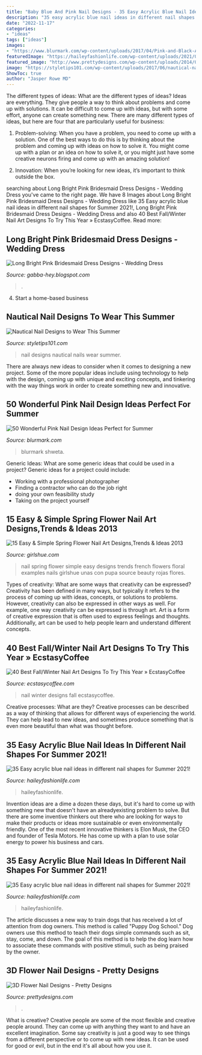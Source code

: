 ```yaml
---
title: "Baby Blue And Pink Nail Designs - 35 Easy Acrylic Blue Nail Ideas In Different Nail Shapes For Summer 2021!"
description: "35 easy acrylic blue nail ideas in different nail shapes for summer 2021!"
date: "2022-11-17"
categories:
- "ideas"
tags: ["ideas"]
images:
- "https://www.blurmark.com/wp-content/uploads/2017/04/Pink-and-Black-Acrylic-Nails.jpg"
featuredImage: "https://haileyfashionlife.com/wp-content/uploads/2021/04/26-5-768x1152.jpg"
featured_image: "http://www.prettydesigns.com/wp-content/uploads/2014/07/Blue-Nails1.jpg"
image: "https://styletips101.com/wp-content/uploads/2017/06/nautical-nail-design-4.jpg"
ShowToc: true
author: "Jasper Rowe MD"
---
```



The different types of ideas: What are the different types of ideas?
Ideas are everything. They give people a way to think about problems and come up with solutions. It can be difficult to come up with ideas, but with some effort, anyone can create something new. There are many different types of ideas, but here are four that are particularly useful for business:
1. Problem-solving: When you have a problem, you need to come up with a solution. One of the best ways to do this is by thinking about the problem and coming up with ideas on how to solve it. You might come up with a plan or an idea on how to solve it, or you might just have some creative neurons firing and come up with an amazing solution!

2. Innovation: When you’re looking for new ideas, it’s important to think outside the box.

	

		
searching about Long Bright Pink Bridesmaid Dress Designs - Wedding Dress you've came to the right page. We have 8 Images about Long Bright Pink Bridesmaid Dress Designs - Wedding Dress like 35 Easy acrylic blue nail ideas in different nail shapes for Summer 2021!, Long Bright Pink Bridesmaid Dress Designs - Wedding Dress and also 40 Best Fall/Winter Nail Art Designs To Try This Year » EcstasyCoffee. Read more:
		
    
## Long Bright Pink Bridesmaid Dress Designs - Wedding Dress

<img loading=lazy src="https://4.bp.blogspot.com/-VF8Hd58151s/T2NmOkUArDI/AAAAAAAADpE/SxWUk1lkBfM/s1600/Long-bright-pink-bridesmaid-dress-3.jpg" onerror="this.onerror=null;this.src='https://tse2.mm.bing.net/th?id=OIP.eTr5rcPsxrbqE472hbALYwHaLH&amp;pid=15.1';" alt="Long Bright Pink Bridesmaid Dress Designs - Wedding Dress">

_Source: gabba-hey.blogspot.com_

>. 

	

4. Start a home-based business

    
## Nautical Nail Designs To Wear This Summer

<img loading=lazy src="https://styletips101.com/wp-content/uploads/2017/06/nautical-nail-design-4.jpg" onerror="this.onerror=null;this.src='https://tse4.mm.bing.net/th?id=OIP.uqkFI3B7v98PCvOdOBLGtQHaHa&amp;pid=15.1';" alt="Nautical Nail Designs to Wear This Summer">

_Source: styletips101.com_

>nail designs nautical nails wear summer. 

	

There are always new ideas to consider when it comes to designing a new project. Some of the more popular ideas include using technology to help with the design, coming up with unique and exciting concepts, and tinkering with the way things work in order to create something new and innovative.

    
## 50 Wonderful Pink Nail Design Ideas Perfect For Summer

<img loading=lazy src="https://www.blurmark.com/wp-content/uploads/2017/04/Pink-and-Black-Acrylic-Nails.jpg" onerror="this.onerror=null;this.src='https://tse4.mm.bing.net/th?id=OIP.i4ofCGmXyTW5dSELHVxzhgHaHa&amp;pid=15.1';" alt="50 Wonderful Pink Nail Design Ideas Perfect for Summer">

_Source: blurmark.com_

>blurmark shweta. 

	

Generic Ideas: What are some generic ideas that could be used in a project?
Generic ideas for a project could include: 
- Working with a professional photographer 
- Finding a contractor who can do the job right 
- doing your own feasibility study 
- Taking on the project yourself

    
## 15 Easy &amp; Simple Spring Flower Nail Art Designs,Trends &amp; Ideas 2013

<img loading=lazy src="http://www.girlshue.com/wp-content/uploads/2016/07/unnamed-file-7085.jpg" onerror="this.onerror=null;this.src='https://tse2.mm.bing.net/th?id=OIP.Rb0DNxw2Gys0aqrjVUTtNgHaIU&amp;pid=15.1';" alt="15 Easy &amp; Simple Spring Flower Nail Art Designs,Trends &amp; Ideas 2013">

_Source: girlshue.com_

>nail spring flower simple easy designs trends french flowers floral examples nails girlshue unas con pupa source beauty rojas flores. 

	

Types of creativity: What are some ways that creativity can be expressed?
Creativity has been defined in many ways, but typically it refers to the process of coming up with ideas, concepts, or solutions to problems. However, creativity can also be expressed in other ways as well. For example, one way creativity can be expressed is through art. Art is a form of creative expression that is often used to express feelings and thoughts. Additionally, art can be used to help people learn and understand different concepts.

    
## 40 Best Fall/Winter Nail Art Designs To Try This Year » EcstasyCoffee

<img loading=lazy src="https://i2.wp.com/www.ecstasycoffee.com/wp-content/uploads/2016/10/Winter-Nail-Art.jpg" onerror="this.onerror=null;this.src='https://tse3.mm.bing.net/th?id=OIP.-Blq0VvvEZrgjIAOTGqbqwHaLH&amp;pid=15.1';" alt="40 Best Fall/Winter Nail Art Designs To Try This Year » EcstasyCoffee">

_Source: ecstasycoffee.com_

>nail winter designs fall ecstasycoffee. 

	

Creative processes: What are they?
Creative processes can be described as a way of thinking that allows for different ways of experiencing the world. They can help lead to new ideas, and sometimes produce something that is even more beautiful than what was thought before.

    
## 35 Easy Acrylic Blue Nail Ideas In Different Nail Shapes For Summer 2021!

<img loading=lazy src="https://haileyfashionlife.com/wp-content/uploads/2021/04/26-5-768x1152.jpg" onerror="this.onerror=null;this.src='https://tse3.mm.bing.net/th?id=OIP.bNKvinsWf6Nd3ErFAaLT4QHaLH&amp;pid=15.1';" alt="35 Easy acrylic blue nail ideas in different nail shapes for Summer 2021!">

_Source: haileyfashionlife.com_

>haileyfashionlife. 

	

Invention ideas are a dime a dozen these days, but it's hard to come up with something new that doesn't have an alreadyexisting problem to solve. But there are some inventive thinkers out there who are looking for ways to make their products or ideas more sustainable or even environmentally friendly. One of the most recent innovative thinkers is Elon Musk, the CEO and founder of Tesla Motors. He has come up with a plan to use solar energy to power his business and cars.

    
## 35 Easy Acrylic Blue Nail Ideas In Different Nail Shapes For Summer 2021!

<img loading=lazy src="https://haileyfashionlife.com/wp-content/uploads/2021/04/14-4-769x1154.jpg" onerror="this.onerror=null;this.src='https://tse3.mm.bing.net/th?id=OIP._39BG0dWvMU0MIX-OaBjXgHaLH&amp;pid=15.1';" alt="35 Easy acrylic blue nail ideas in different nail shapes for Summer 2021!">

_Source: haileyfashionlife.com_

>haileyfashionlife. 

	

The article discusses a new way to train dogs that has received a lot of attention from dog owners. This method is called "Puppy Dog School." Dog owners use this method to teach their dogs simple commands such as sit, stay, come, and down. The goal of this method is to help the dog learn how to associate these commands with positive stimuli, such as being praised by the owner.

    
## 3D Flower Nail Designs - Pretty Designs

<img loading=lazy src="http://www.prettydesigns.com/wp-content/uploads/2014/07/Blue-Nails1.jpg" onerror="this.onerror=null;this.src='https://tse4.mm.bing.net/th?id=OIP.eZvL7tmTXA7OdjUkIRRcqAHaJ4&amp;pid=15.1';" alt="3D Flower Nail Designs - Pretty Designs">

_Source: prettydesigns.com_

>. 

	

What is creative?
Creative people are some of the most flexible and creative people around. They can come up with anything they want to and have an excellent imagination. Some say creativity is just a good way to see things from a different perspective or to come up with new ideas. It can be used for good or evil, but in the end it's all about how you use it.

